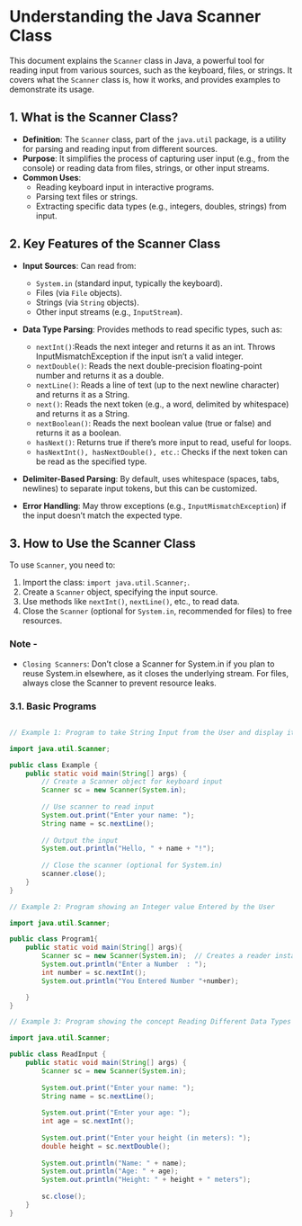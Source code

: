 # Understanding the Java Scanner Class

This document explains the `Scanner` class in Java, a powerful tool for reading input from various sources, such as the keyboard, files, or strings. It covers what the `Scanner` class is, how it works, and provides examples to demonstrate its usage.

## 1. What is the Scanner Class?

- **Definition**: The `Scanner` class, part of the `java.util` package, is a utility for parsing and reading input from different sources.
- **Purpose**: It simplifies the process of capturing user input (e.g., from the console) or reading data from files, strings, or other input streams.
- **Common Uses**:
  - Reading keyboard input in interactive programs.
  - Parsing text files or strings.
  - Extracting specific data types (e.g., integers, doubles, strings) from input.

## 2. Key Features of the Scanner Class

- **Input Sources**: Can read from:
  - `System.in` (standard input, typically the keyboard).
  - Files (via `File` objects).
  - Strings (via `String` objects).
  - Other input streams (e.g., `InputStream`).
- **Data Type Parsing**: Provides methods to read specific types, such as:
  - `nextInt()`:Reads the next integer and returns it as an int. Throws InputMismatchException if the input isn’t a valid integer.
  - `nextDouble()`: Reads the next double-precision floating-point number and returns it as a double.
  - `nextLine()`: Reads a line of text (up to the next newline character) and returns it as a String.
  - `next()`: Reads the next token (e.g., a word, delimited by whitespace) and returns it as a String.
  - `nextBoolean()`: Reads the next boolean value (true or false) and returns it as a boolean.
  - `hasNext()`: Returns true if there’s more input to read, useful for loops.
  - `hasNextInt(), hasNextDouble(), etc.`: Checks if the next token can be read as the specified type.

- **Delimiter-Based Parsing**: By default, uses whitespace (spaces, tabs, newlines) to separate input tokens, but this can be customized.
- **Error Handling**: May throw exceptions (e.g., `InputMismatchException`) if the input doesn’t match the expected type.

## 3. How to Use the Scanner Class

To use `Scanner`, you need to:
1. Import the class: `import java.util.Scanner;`.
2. Create a `Scanner` object, specifying the input source.
3. Use methods like `nextInt()`, `nextLine()`, etc., to read data.
4. Close the `Scanner` (optional for `System.in`, recommended for files) to free resources.

### Note -
- `Closing Scanners`: Don’t close a Scanner for System.in if you plan to reuse System.in elsewhere, as it closes the underlying stream. For files, always close the Scanner to prevent resource leaks.

### 3.1. Basic Programs
```java

// Example 1: Program to take String Input from the User and display it on the console

import java.util.Scanner;

public class Example {
    public static void main(String[] args) {
        // Create a Scanner object for keyboard input
        Scanner sc = new Scanner(System.in);
        
        // Use scanner to read input
        System.out.print("Enter your name: ");
        String name = sc.nextLine();
        
        // Output the input
        System.out.println("Hello, " + name + "!");
        
        // Close the scanner (optional for System.in)
        scanner.close();
    }
}

// Example 2: Program showing an Integer value Entered by the User

import java.util.Scanner;

public class Program1{
    public static void main(String[] args){
        Scanner sc = new Scanner(System.in);  // Creates a reader instance which takes input from standard input - keyboard
        System.out.println("Enter a Number  : ");
        int number = sc.nextInt();
        System.out.println("You Entered Number "+number);

    }
}

// Example 3: Program showing the concept Reading Different Data Types 

import java.util.Scanner;

public class ReadInput {
    public static void main(String[] args) {
        Scanner sc = new Scanner(System.in);
        
        System.out.print("Enter your name: ");
        String name = sc.nextLine();
        
        System.out.print("Enter your age: ");
        int age = sc.nextInt();
        
        System.out.print("Enter your height (in meters): ");
        double height = sc.nextDouble();
        
        System.out.println("Name: " + name);
        System.out.println("Age: " + age);
        System.out.println("Height: " + height + " meters");
        
        sc.close();
    }
}


